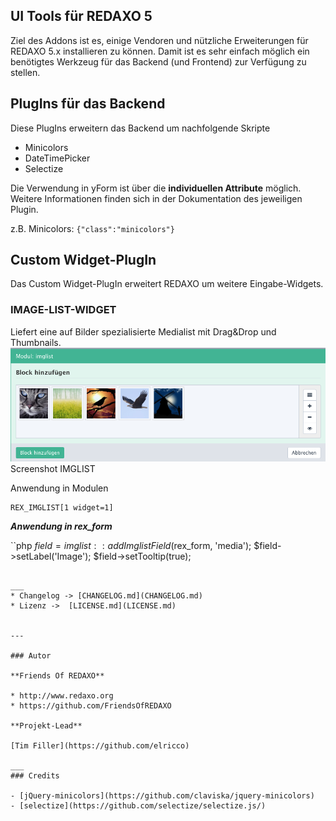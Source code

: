 ## UI Tools für REDAXO 5

Ziel des Addons ist es, einige Vendoren und nützliche Erweiterungen für REDAXO 5.x installieren zu können. Damit ist es sehr einfach möglich ein benötigtes Werkzeug für das Backend (und Frontend) zur Verfügung zu stellen.

## PlugIns für das Backend

Diese PlugIns erweitern das Backend um nachfolgende Skripte

- Minicolors
- DateTimePicker
- Selectize

Die Verwendung in yForm ist über die **individuellen Attribute** möglich.  
Weitere Informationen finden sich in der Dokumentation des jeweiligen Plugin.

z.B. Minicolors: `{"class":"minicolors"}`

## Custom Widget-PlugIn

Das Custom Widget-PlugIn erweitert REDAXO um weitere Eingabe-Widgets. 

### IMAGE-LIST-WIDGET


Liefert eine auf Bilder spezialisierte Medialist mit Drag&Drop und Thumbnails. 
![Screenshot](https://raw.githubusercontent.com/FriendsOfREDAXO/ui_tools/assets/imglist.png)
Screenshot IMGLIST

Anwendung in Modulen

```
REX_IMGLIST[1 widget=1]
```

***Anwendung in rex_form***

``php
$field = imglist::addImglistField($rex_form, 'media');
$field->setLabel('Image');
$field->setTooltip(true);
```

___
* Changelog -> [CHANGELOG.md](CHANGELOG.md)
* Lizenz ->  [LICENSE.md](LICENSE.md)


---

### Autor

**Friends Of REDAXO**

* http://www.redaxo.org
* https://github.com/FriendsOfREDAXO

**Projekt-Lead**

[Tim Filler](https://github.com/elricco)

___
### Credits

- [jQuery-minicolors](https://github.com/claviska/jquery-minicolors)
- [selectize](https://github.com/selectize/selectize.js/)
